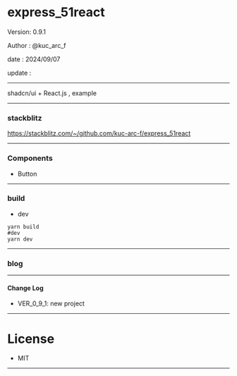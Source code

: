 ﻿# express_51react

 Version: 0.9.1

 Author  : @kuc_arc_f

 date   : 2024/09/07
 
 update : 

***

shadcn/ui + React.js , example

***
### stackblitz

https://stackblitz.com/~/github.com/kuc-arc-f/express_51react

***
### Components
* Button

***
### build
* dev
```
yarn build
#dev
yarn dev
```

***
### blog

***
#### Change Log
* VER_0_9_1: new project

***
# License

* MIT

***


